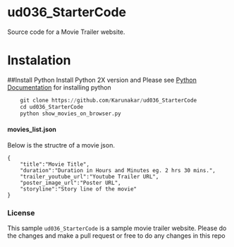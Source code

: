# ud036_StarterCode
Source code for a Movie Trailer website.

# Instalation

##Install Python
 Install Python 2X version and Please see [Python Documentation](https://www.python.org/downloads/) for installing python

```python
    git clone https://github.com/Karunakar/ud036_StarterCode
    cd ud036_StarterCode
    python show_movies_on_browser.py

```

#### movies_list.json

Below is the structre of a movie json.

```
{
    "title":"Movie Title",
    "duration":"Duration in Hours and Minutes eg. 2 hrs 30 mins.",
    "trailer_youtube_url":"Youtube Trailer URL",
    "poster_image_url":"Poster URL",
    "storyline":"Story line of the movie"
}
```


### License

This sample `ud036_StarterCode` is a sample movie trailer website.
Please do the changes and make a pull request or free to do any changes in this repo

